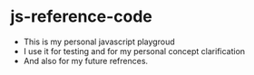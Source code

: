 # js-reference-code

- This is my personal javascript playgroud
- I use it for testing and for my personal concept clarification
- And also for my future refrences.
